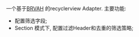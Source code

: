 
一个基于[BRVAH](https://github.com/CymChad/BaseRecyclerViewAdapterHelper) 的recyclerview Adapter.
主要功能:

- 配置筛选字段;
- Section 模式下, 配置过滤Header和去重的筛选策略;
